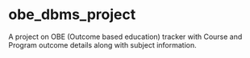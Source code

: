 # obe_dbms_project
A project on OBE (Outcome based education) tracker with Course and Program outcome details along with subject information.
